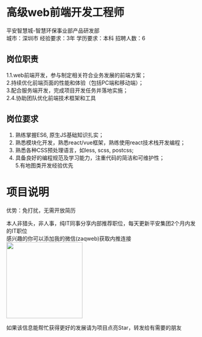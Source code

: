 # 高级web前端开发工程师
平安智慧城-智慧环保事业部产品研发部  
城市：深圳市 经验要求：3年 学历要求：本科  招聘人数：6

## 岗位职责
1.1.web前端开发，参与制定相关符合业务发展的前端方案；   
2.持续优化前端页面的性能和体验（包括PC端和移动端）；   
3.配合服务端开发，完成项目开发任务并落地实施；   
2.4.协助团队优化前端技术框架和工具

## 岗位要求
1. 熟练掌握ES6, 原生JS基础知识扎实；   
2. 熟悉模块化开发，熟悉react/vue框架，熟练使用react技术栈开发编程；   
3. 熟悉各种CSS预处理语言，如less, scss, postcss;   
4. 具备良好的编程规范及学习能力，注重代码的简洁和可维护性；    
5.有地图类开发经验优先

# 项目说明

优势：免打扰，无需开放简历

本人非猎头，非人事，纯IT同事分享内部推荐职位，每天更新平安集团2个月内发的IT职位  
感兴趣的你可以添加我的微信(zaqweb)获取内推连接  
<img src="https://github.com/zaqweb/PA-IT-JOBS/blob/master/WechatICode.jpeg"  height="200" width="200">

如果该信息能帮忙获得更好的发展请为项目点亮Star，转发给有需要的朋友




